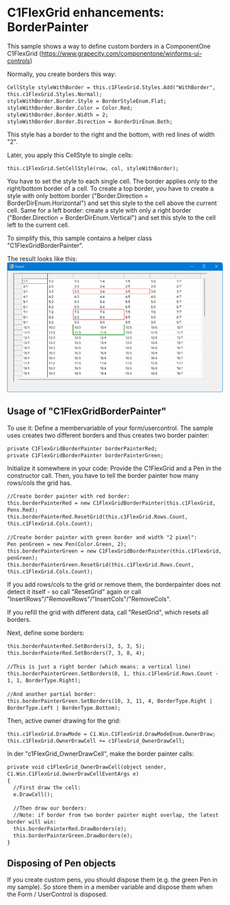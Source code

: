 # C1FlexGrid enhancements: BorderPainter

This sample shows a way to define custom borders in a ComponentOne C1FlexGrid (https://www.grapecity.com/componentone/winforms-ui-controls)

Normally, you create borders this way:

~~~~
CellStyle styleWithBorder = this.c1FlexGrid.Styles.Add("WithBorder", this.c1FlexGrid.Styles.Normal);
styleWithBorder.Border.Style = BorderStyleEnum.Flat;
styleWithBorder.Border.Color = Color.Red;
styleWithBorder.Border.Width = 2;
styleWithBorder.Border.Direction = BorderDirEnum.Both;
~~~~

This style has a border to the right and the bottom, with red lines of width "2".

Later, you apply this CellStyle to single cells:

~~~~
this.c1FlexGrid.SetCellStyle(row, col, styleWithBorder);
~~~~

You have to set the style to each single cell.
The border applies only to the right/bottom border of a cell. To create a top border, you have to create a style with only bottom border ("Border.Direction = BorderDirEnum.Horizontal") and set this style to the cell above the current cell.
Same for a left border: create a style with only a right border ("Border.Direction = BorderDirEnum.Vertical") and set this style to the cell left to the current cell.

To simplify this, this sample contains a helper class "C1FlexGridBorderPainter".

The result looks like this:
![BorderPainter](borderpainter.png)

## Usage of "C1FlexGridBorderPainter"
To use it:
Define a membervariable of your form/usercontrol. The sample uses creates two different borders and thus creates two border painter:
~~~~
private C1FlexGridBorderPainter borderPainterRed;
private C1FlexGridBorderPainter borderPainterGreen;
~~~~

Initialize it somewhere in your code:
Provide the C1FlexGrid and a Pen in the constructor call.
Then, you have to tell the border painter how many rows/cols the grid has.
~~~~
//Create border painter with red border:
this.borderPainterRed = new C1FlexGridBorderPainter(this.c1FlexGrid, Pens.Red);
this.borderPainterRed.ResetGrid(this.c1FlexGrid.Rows.Count, this.c1FlexGrid.Cols.Count);

//Create border painter with green border and width "2 pixel":
Pen penGreen = new Pen(Color.Green, 2);
this.borderPainterGreen = new C1FlexGridBorderPainter(this.c1FlexGrid, penGreen);
this.borderPainterGreen.ResetGrid(this.c1FlexGrid.Rows.Count, this.c1FlexGrid.Cols.Count);
~~~~

If you add rows/cols to the grid or remove them, the borderpainter does not detect it itself - so call "ResetGrid" again or 
call "InsertRows"/"RemoveRows"/"InsertCols"/"RemoveCols".

If you refill the grid with different data, call "ResetGrid", which resets all borders.

Next, define some borders:

~~~~
this.borderPainterRed.SetBorders(3, 3, 3, 5);
this.borderPainterRed.SetBorders(7, 3, 8, 4);

//This is just a right border (which means: a vertical line)
this.borderPainterGreen.SetBorders(0, 1, this.c1FlexGrid.Rows.Count - 1, 1, BorderType.Right);

//And another partial border:
this.borderPainterGreen.SetBorders(10, 3, 11, 4, BorderType.Right | BorderType.Left | BorderType.Bottom);
~~~~

Then, active owner drawing for the grid:
~~~~
this.c1FlexGrid.DrawMode = C1.Win.C1FlexGrid.DrawModeEnum.OwnerDraw;
this.c1FlexGrid.OwnerDrawCell += c1FlexGrid_OwnerDrawCell;
~~~~

In der "c1FlexGrid_OwnerDrawCell", make the border painter calls:
~~~~
private void c1FlexGrid_OwnerDrawCell(object sender, C1.Win.C1FlexGrid.OwnerDrawCellEventArgs e)
{
  //First draw the cell:
  e.DrawCell();

  //Then draw our borders:
  //Note: if border from two border painter might overlap, the latest border will win:
  this.borderPainterRed.DrawBorders(e);
  this.borderPainterGreen.DrawBorders(e);
}
~~~~


## Disposing of Pen objects
If you create custom pens, you should dispose them (e.g. the green Pen in my sample). So store them in a member variable
and dispose them when the Form / UserControl is disposed.

